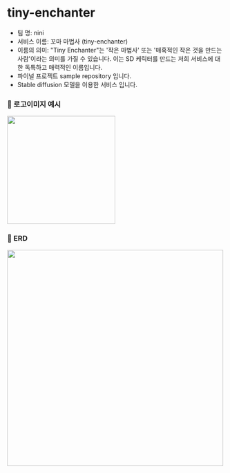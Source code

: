 # tiny-enchanter

- 팀 명: nini
- 서비스 이름: 꼬마 마법사 (tiny-enchanter)
- 이름의 의미: "Tiny Enchanter"는 '작은 마법사' 또는 '매혹적인 작은 것을 만드는 사람'이라는 의미를 가질 수 있습니다. 
             이는 SD 케릭터를 만드는 저희 서비스에 대한 독특하고 매력적인 이름입니다.
- 파이널 프로젝트 sample repository 입니다.
- Stable diffusion 모델을 이용한 서비스 입니다.

### 📍 로고이미지 예시
<img src = "https://blog.kakaocdn.net/dn/bDFUXC/btsjnH1BZME/VQ1VvfNq6BxXIKFrlWzj90/img.png" width = "250" height = "250"/>

### 📍 ERD
<img src = "https://blog.kakaocdn.net/dn/mdxyK/btskhLiw60e/p9lQItiQiA7omRHyz4jXi0/img.png" width = "500" height = "500"/>
